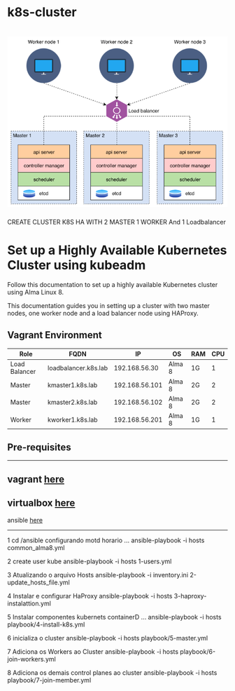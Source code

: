 # k8s-cluster
<h1>
  <img src= "./img/K8S-HA.png"/>
</h1>
CREATE CLUSTER K8S HA WITH 2 MASTER  1 WORKER And 1 Loadbalancer

# Set up a Highly Available Kubernetes Cluster using kubeadm
Follow this documentation to set up a highly available Kubernetes cluster using Alma Linux 8.

This documentation guides you in setting up a cluster with two master nodes, one worker node and a load balancer node using HAProxy.

## Vagrant Environment
|Role|FQDN|IP|OS|RAM|CPU|
|----|----|----|----|----|----|
|Load Balancer|loadbalancer.k8s.lab|192.168.56.30|Alma 8|1G|1|
|Master|kmaster1.k8s.lab|192.168.56.101|Alma 8|2G|2|
|Master|kmaster2.k8s.lab|192.168.56.102|Alma 8|2G|2|
|Worker|kworker1.k8s.lab|192.168.56.201|Alma 8|1G|1|


## Pre-requisites
-----------------------------------------------------------
vagrant [here](https://computingforgeeks.com/using-vagrant-with-virtualbox-kvm-on-rocky/)
-------------------------------------------------------------------------------------------
virtualbox [here](https://www.virtualbox.org/wiki/Downloads)
-------------------------------------------------------------
ansible [here](https://tiparaleigo.wordpress.com/2022/07/08/como-instalar-o-ansible-no-rhel-9-passo-a-passo/) 


-----------------------------------------------------------------------------------------------------------------------

1
cd /ansible 
configurando motd horario ...
ansible-playbook -i hosts common_alma8.yml

2 
create user  kube
ansible-playbook -i hosts 1-users.yml 

3
Atualizando o arquivo Hosts
ansible-playbook -i inventory.ini 2-update_hosts_file.yml

4
Instalar e configurar HaProxy
ansible-playbook -i hosts 3-haproxy-instalattion.yml

5
Instalar componentes kubernets containerD ...
ansible-playbook -i hosts playbook/4-install-k8s.yml

6
inicializa o cluster 
ansible-playbook -i hosts playbook/5-master.yml

7
Adiciona os Workers ao Cluster 
ansible-playbook -i hosts playbook/6-join-workers.yml

8
Adiciona os demais control planes ao cluster 
ansible-playbook -i hosts playbook/7-join-member.yml